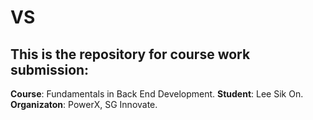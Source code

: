 # VS

## This is the repository for course work submission:

**Course**: Fundamentals in Back End Development.
**Student**: Lee Sik On.
**Organizaton**: PowerX, SG Innovate.

